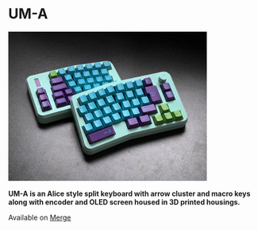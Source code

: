 # **UM-A**


<a href="Assembly Guide/img/UMA_Mint_43.jpg">
<img src="Assembly Guide/img/UMA_Mint_43.jpg" width="400">
</a>


**UM-A is an Alice style split keyboard with arrow cluster and macro keys along with encoder and OLED screen housed in 3D printed housings.**

Available on [Merge](https://mergedesign.store/)